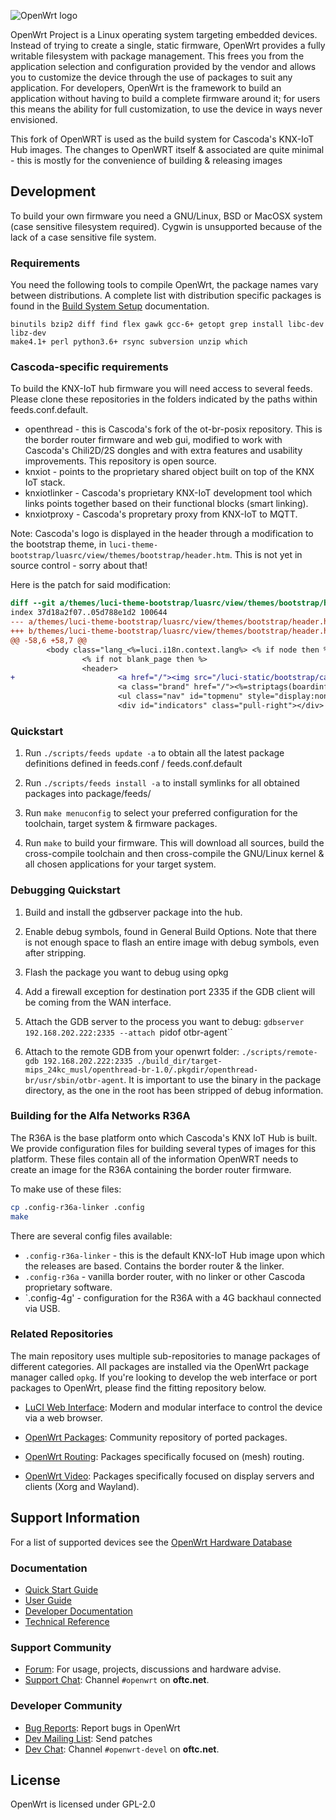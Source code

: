 ![OpenWrt logo](include/logo.png)

OpenWrt Project is a Linux operating system targeting embedded devices. Instead
of trying to create a single, static firmware, OpenWrt provides a fully
writable filesystem with package management. This frees you from the
application selection and configuration provided by the vendor and allows you
to customize the device through the use of packages to suit any application.
For developers, OpenWrt is the framework to build an application without having
to build a complete firmware around it; for users this means the ability for
full customization, to use the device in ways never envisioned.

This fork of OpenWRT is used as the build system for Cascoda's KNX-IoT Hub
images. The changes to OpenWRT itself & associated are quite minimal - this
is mostly for the convenience of building & releasing images

## Development

To build your own firmware you need a GNU/Linux, BSD or MacOSX system (case
sensitive filesystem required). Cygwin is unsupported because of the lack of a
case sensitive file system.

### Requirements

You need the following tools to compile OpenWrt, the package names vary between
distributions. A complete list with distribution specific packages is found in
the [Build System Setup](https://openwrt.org/docs/guide-developer/build-system/install-buildsystem)
documentation.

```
binutils bzip2 diff find flex gawk gcc-6+ getopt grep install libc-dev libz-dev
make4.1+ perl python3.6+ rsync subversion unzip which
```

### Cascoda-specific requirements

To build the KNX-IoT hub firmware you will need access to several feeds. Please
clone these repositories in the folders indicated by the paths within feeds.conf.default.
- openthread - this is Cascoda's fork of the ot-br-posix repository. This is the
  border router firmware and web gui, modified to work with Cascoda's Chili2D/2S 
  dongles and with extra features and usability improvements. This repository
  is open source.
- knxiot - points to the proprietary shared object built on top of the KNX IoT stack.
- knxiotlinker - Cascoda's proprietary KNX-IoT development tool which links points
  together based on their functional blocks (smart linking).
- knxiotproxy - Cascoda's propretary proxy from KNX-IoT to MQTT.

Note: Cascoda's logo is displayed in the header through a modification to the bootstrap
theme, in `luci-theme-bootstrap/luasrc/view/themes/bootstrap/header.htm`. This is not
yet in source control - sorry about that!

Here is the patch for said modification:

```patch
diff --git a/themes/luci-theme-bootstrap/luasrc/view/themes/bootstrap/header.htm b/themes/luci-theme-bootstrap/luasrc/view/themes/bootstrap/header.htm
index 37d18a2f07..05d788e1d2 100644
--- a/themes/luci-theme-bootstrap/luasrc/view/themes/bootstrap/header.htm
+++ b/themes/luci-theme-bootstrap/luasrc/view/themes/bootstrap/header.htm
@@ -58,6 +58,7 @@
        <body class="lang_<%=luci.i18n.context.lang%> <% if node then %><%= striptags( node.title ) %><%- end %>" data-page="<%= pcdata(table.concat(disp.context.requestpath, "-")) %>">
                <% if not blank_page then %>
                <header>
+                       <a href="/"><img src="/luci-static/bootstrap/cascoda_logo.png" height=40 style="padding-right: 10px;"></a>
                        <a class="brand" href="/"><%=striptags(boardinfo.hostname or "?")%></a>
                        <ul class="nav" id="topmenu" style="display:none"></ul>
                        <div id="indicators" class="pull-right"></div>
```

### Quickstart

1. Run `./scripts/feeds update -a` to obtain all the latest package definitions
   defined in feeds.conf / feeds.conf.default

2. Run `./scripts/feeds install -a` to install symlinks for all obtained
   packages into package/feeds/

3. Run `make menuconfig` to select your preferred configuration for the
   toolchain, target system & firmware packages.

4. Run `make` to build your firmware. This will download all sources, build the
   cross-compile toolchain and then cross-compile the GNU/Linux kernel & all chosen
   applications for your target system.

### Debugging Quickstart

1. Build and install the gdbserver package into the hub.

2. Enable debug symbols, found in General Build Options. Note that there is not enough
   space to flash an entire image with debug symbols, even after stripping.

3. Flash the package you want to debug using opkg

4. Add a firewall exception for destination port 2335 if the GDB client will be coming
   from the WAN interface.

5. Attach the GDB server to the process you want to debug: `gdbserver 192.168.202.222:2335 --attach `pidof otbr-agent``

6. Attach to the remote GDB from your openwrt folder: `./scripts/remote-gdb 192.168.202.222:2335 ./build_dir/target-mips_24kc_musl/openthread-br-1.0/.pkgdir/openthread-br/usr/sbin/otbr-agent`. It is important to use the binary in the package directory, as the
   one in the root has been stripped of debug information.

### Building for the Alfa Networks R36A

The R36A is the base platform onto which Cascoda's KNX IoT Hub is built. We provide
configuration files for building several types of images for this platform. These
files contain all of the information OpenWRT needs to create an image for the R36A
containing the border router firmware.

To make use of these files:
```bash
cp .config-r36a-linker .config
make
```

There are several config files available:
- `.config-r36a-linker` - this is the default KNX-IoT Hub image upon which the releases
are based. Contains the border router & the linker.
- `.config-r36a` - vanilla border router, with no linker or other Cascoda proprietary software.
- `.config-4g' - configuration for the R36A with a 4G backhaul connected via USB.

### Related Repositories

The main repository uses multiple sub-repositories to manage packages of
different categories. All packages are installed via the OpenWrt package
manager called `opkg`. If you're looking to develop the web interface or port
packages to OpenWrt, please find the fitting repository below.

* [LuCI Web Interface](https://github.com/openwrt/luci): Modern and modular
  interface to control the device via a web browser.

* [OpenWrt Packages](https://github.com/openwrt/packages): Community repository
  of ported packages.

* [OpenWrt Routing](https://github.com/openwrt/routing): Packages specifically
  focused on (mesh) routing.

* [OpenWrt Video](https://github.com/openwrt/video): Packages specifically
  focused on display servers and clients (Xorg and Wayland).

## Support Information

For a list of supported devices see the [OpenWrt Hardware Database](https://openwrt.org/supported_devices)

### Documentation

* [Quick Start Guide](https://openwrt.org/docs/guide-quick-start/start)
* [User Guide](https://openwrt.org/docs/guide-user/start)
* [Developer Documentation](https://openwrt.org/docs/guide-developer/start)
* [Technical Reference](https://openwrt.org/docs/techref/start)

### Support Community

* [Forum](https://forum.openwrt.org): For usage, projects, discussions and hardware advise.
* [Support Chat](https://webchat.oftc.net/#openwrt): Channel `#openwrt` on **oftc.net**.

### Developer Community

* [Bug Reports](https://bugs.openwrt.org): Report bugs in OpenWrt
* [Dev Mailing List](https://lists.openwrt.org/mailman/listinfo/openwrt-devel): Send patches
* [Dev Chat](https://webchat.oftc.net/#openwrt-devel): Channel `#openwrt-devel` on **oftc.net**.

## License

OpenWrt is licensed under GPL-2.0
